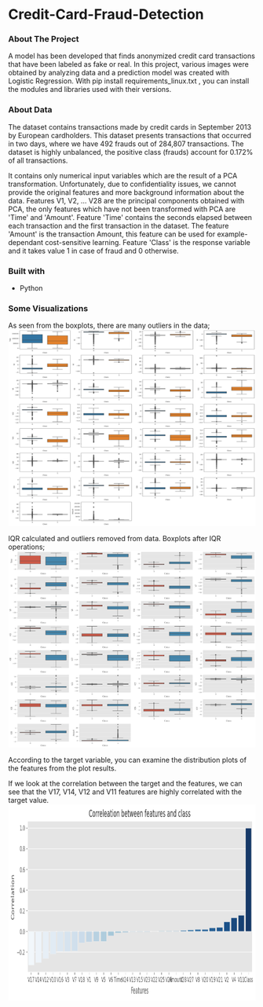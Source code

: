 # Credit-Card-Fraud-Detection
### About The Project
A model has been developed that finds anonymized credit card transactions that have been labeled as fake or real. In this project, various images were obtained by analyzing data and a prediction model was created with Logistic Regression. With pip install requirements_linux.txt , you can install the modules and libraries used with their versions.

### About Data
The dataset contains transactions made by credit cards in September 2013 by European cardholders.
This dataset presents transactions that occurred in two days, where we have 492 frauds out of 284,807 transactions. The dataset is highly unbalanced, the positive class (frauds) account for 0.172% of all transactions.

It contains only numerical input variables which are the result of a PCA transformation. Unfortunately, due to confidentiality issues, we cannot provide the original features and more background information about the data. Features V1, V2, … V28 are the principal components obtained with PCA, the only features which have not been transformed with PCA are 'Time' and 'Amount'. Feature 'Time' contains the seconds elapsed between each transaction and the first transaction in the dataset. The feature 'Amount' is the transaction Amount, this feature can be used for example-dependant cost-sensitive learning. Feature 'Class' is the response variable and it takes value 1 in case of fraud and 0 otherwise.

### Built with
* Python

### Some Visualizations


As seen from the boxplots, there are many outliers in the data;
<img src="visualization_results/About_Data/boxplots.png" width=800 height=400>

IQR calculated and outliers removed from data. Boxplots after IQR operations;
<img src="visualization_results/About_Data/box_plots_after_ops.png" width=800 height=400>

According to the target variable, you can examine the distribution plots of the features from the plot results.

If we look at the correlation between the target and the features, we can see that the V17, V14, V12 and V11 features are highly correlated with the target value.
<img src="visualization_results/About_Data/corr_between_target_and_features.png" width=800 height=400>
